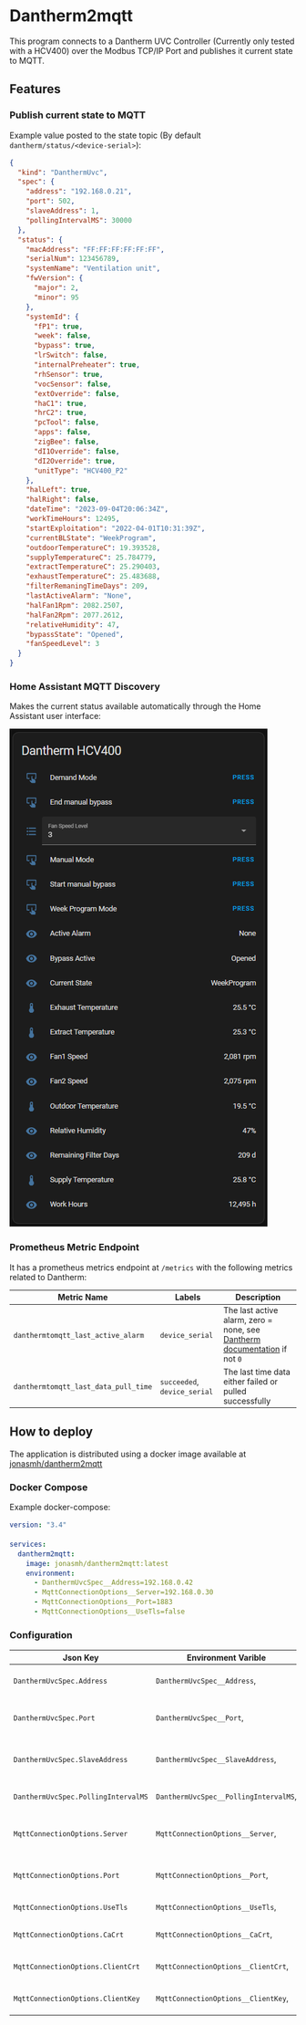 # Dantherm2mqtt

This program connects to a Dantherm UVC Controller (Currently only tested with a HCV400) over the Modbus TCP/IP Port and publishes it current state to MQTT.

## Features

### Publish current state to MQTT

Example value posted to the state topic (By default `dantherm/status/<device-serial>`):

```json
{
  "kind": "DanthermUvc",
  "spec": {
    "address": "192.168.0.21",
    "port": 502,
    "slaveAddress": 1,
    "pollingIntervalMS": 30000
  },
  "status": {
    "macAddress": "FF:FF:FF:FF:FF:FF",
    "serialNum": 123456789,
    "systemName": "Ventilation unit",
    "fwVersion": {
      "major": 2,
      "minor": 95
    },
    "systemId": {
      "fP1": true,
      "week": false,
      "bypass": true,
      "lrSwitch": false,
      "internalPreheater": true,
      "rhSensor": true,
      "vocSensor": false,
      "extOverride": false,
      "haC1": true,
      "hrC2": true,
      "pcTool": false,
      "apps": false,
      "zigBee": false,
      "dI1Override": false,
      "dI2Override": true,
      "unitType": "HCV400_P2"
    },
    "halLeft": true,
    "halRight": false,
    "dateTime": "2023-09-04T20:06:34Z",
    "workTimeHours": 12495,
    "startExploitation": "2022-04-01T10:31:39Z",
    "currentBLState": "WeekProgram",
    "outdoorTemperatureC": 19.393528,
    "supplyTemperatureC": 25.784779,
    "extractTemperatureC": 25.290403,
    "exhaustTemperatureC": 25.483688,
    "filterRemaningTimeDays": 209,
    "lastActiveAlarm": "None",
    "halFan1Rpm": 2082.2507,
    "halFan2Rpm": 2077.2612,
    "relativeHumidity": 47,
    "bypassState": "Opened",
    "fanSpeedLevel": 3
  }
}
```

### Home Assistant MQTT Discovery

Makes the current status available automatically through the Home Assistant user interface:

![Home Assistant View](./docs/img/example-home-assistant-view.png)

### Prometheus Metric Endpoint

It has a prometheus metrics endpoint at `/metrics` with the following metrics related to Dantherm:

| Metric Name                          | Labels                       | Description                                                                                                                               |
| ------------------------------------ | ---------------------------- | ----------------------------------------------------------------------------------------------------------------------------------------- |
| `danthermtomqtt_last_active_alarm`   | `device_serial`              | The last active alarm, zero = none, see [Dantherm documentation](docs/Dantherm%20UVC%20Controller%20-%20Modbus%20TCP%20IP.pdf) if not `0` |
| `danthermtomqtt_last_data_pull_time` | `succeeded`, `device_serial` | The last time data either failed or pulled successfully                                                                                   |

## How to deploy

The application is distributed using a docker image available at [jonasmh/dantherm2mqtt](https://hub.docker.com/r/jonasmh/dantherm2mqtt)

### Docker Compose

Example docker-compose:

```yaml
version: "3.4"

services:
  dantherm2mqtt:
    image: jonasmh/dantherm2mqtt:latest
    environment:
      - DanthermUvcSpec__Address=192.168.0.42
      - MqttConnectionOptions__Server=192.168.0.30
      - MqttConnectionOptions__Port=1883
      - MqttConnectionOptions__UseTls=false
```

### Configuration

| Json Key                            | Environment Varible                   | Description                             | Example        | Default                                |
| ----------------------------------- | ------------------------------------- | --------------------------------------- | -------------- | -------------------------------------- |
| `DanthermUvcSpec.Address`           | `DanthermUvcSpec__Address`,           | IP of the UVC Controller                | `192.168.1.42` | `null`                                 |
| `DanthermUvcSpec.Port`              | `DanthermUvcSpec__Port`,              | Modbus port on the UVC Controller       | `502`          | `502`                                  |
| `DanthermUvcSpec.SlaveAddress`      | `DanthermUvcSpec__SlaveAddress`,      | Slave address of the UVC Controller     | `1`            | `1`                                    |
| `DanthermUvcSpec.PollingIntervalMS` | `DanthermUvcSpec__PollingIntervalMS`, | Polling interval in ms                  | `30000`        | `30000` (30s)                          |
| `MqttConnectionOptions.Server`      | `MqttConnectionOptions__Server`,      | Server address of the MQTT Server       | `192.168.1.42` | `mosquitto`                            |
| `MqttConnectionOptions.Port`        | `MqttConnectionOptions__Port`,        | Port to connect to the MQTT Server with | `8883`         | `8883`                                 |
| `MqttConnectionOptions.UseTls`      | `MqttConnectionOptions__UseTls`,      | Use TLS to connect                      | `true`/`false` | `true`                                 |
| `MqttConnectionOptions.CaCrt`       | `MqttConnectionOptions__CaCrt`,       | CA Certificate                          | `ca.crt`       | `/data/mosquitto-client-certs/ca.crt`  |
| `MqttConnectionOptions.ClientCrt`   | `MqttConnectionOptions__ClientCrt`,   | Client Certificate                      | `tls.crt`      | `/data/mosquitto-client-certs/tls.crt` |
| `MqttConnectionOptions.ClientKey`   | `MqttConnectionOptions__ClientKey`,   | Client Key                              | `tls.key`      | `/data/mosquitto-client-certs/tls.key` |
